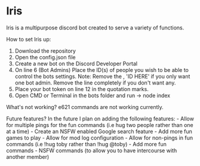 # Iris
Iris is a multipurpose discord bot created to serve a variety of functions. 

How to set Iris up:
1) Download the repository
2) Open the config.json file
3) Create a new bot on the Discord Developer Portal
4) On line 6 (Bot Admins) Place the ID(s) of people you wish to be able to control the bots settings. 
	Note: Remove the , 'ID HERE' if you only want one bot admin. Remove the line completely if you don't want any.
5) Place your bot token on line 12 in the quotation marks.
6) Open CMD or Terminal in the bots folder and run ->    node index


What's not working?
e621 commands are not working currently.

Future features?
In the future I plan on adding the following features:
        - Allow for multiple pings for the fun commands (i.e hug two people rather than one at a time)
        - Create an NSFW enabled Google search feature
        - Add more fun games to play
        - Allow for mod log configuration
        - Allow for non-pings in fun commands (i.e !hug toby rather than !hug @toby)
        - Add more fun commands
        - NSFW commands (to allow you to have intercourse with another member)
        
